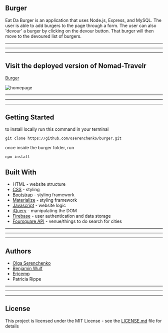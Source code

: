 ## Burger
Eat Da Burger is an application that uses Node.js, Express, and MySQL. The user is able to add burgers to the page through a form. The user can also 'devour' a burger by clicking on the devour button. That burger will then move to the devoured list of burgers.

______________
______________
______________
## Visit the deployed version of Nomad-Travelr
[Burger](https://shrouded-escarpment-96861.herokuapp.com/)

![homepage]()

______________
______________
______________

## Getting Started
to install locally run this command in your terminal
```
git clone https://github.com/oserenchenko/burger.git
```
once inside the burger folder, run 
```
npm install
```

## Built With

* HTML - website structure
* [CSS](https://css-tricks.com/) - styling
* [Bootstrap](https://getbootstrap.com/) - styling framework
* [Materialize](https://materializecss.com/) - styling framework
* [Javascript](https://www.javascript.com/) - website logic
* [jQuery](https://jquery.com/) - manipulating the DOM
* [Firebase](https://firebase.google.com/) - user authentication and data storage
* [Foursquare API](https://developer.foursquare.com/) - venue/things to do search for cities

______________
______________
______________
## Authors

* [Olga Serenchenko](https://github.com/oserenchenko)
* [Benjamin Wulf](https://github.com/benjaminwulf)
* [Ericemp](https://github.com/ezemp)
* Patricia Rippe

______________
______________
______________
## License

This project is licensed under the MIT License - see the [LICENSE.md](LICENSE.md) file for details
